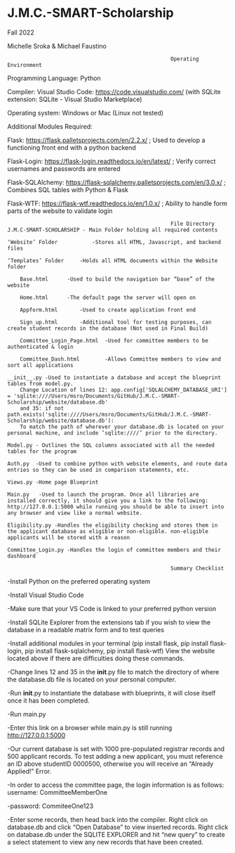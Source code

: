 # J.M.C.-SMART-Scholarship

Fall 2022

Michelle Sroka & Michael Faustino

                                                     	Operating Environment
Programming Language: Python

Compiler: Visual Studio Code: https://code.visualstudio.com/ (with SQLite extension: SQLite - Visual Studio Marketplace)

Operating system: Windows or Mac (Linux not tested)

Additional Modules Required: 

Flask: https://flask.palletsprojects.com/en/2.2.x/ ; Used to develop a functioning front end with a python backend

Flask-Login: https://flask-login.readthedocs.io/en/latest/ ; Verify correct usernames and passwords are entered

Flask-SQLAlchemy: https://flask-sqlalchemy.palletsprojects.com/en/3.0.x/ ; Combines SQL tables with Python & Flask

Flask-WTF: https://flask-wtf.readthedocs.io/en/1.0.x/ ; Ability to handle form parts of the website to validate login

                                                       	File Directory
    J.M.C-SMART-SCHOLARSHIP - Main Folder holding all required contents

	‘Website’ Folder           -Stores all HTML, Javascript, and backend files

	‘Templates’ Folder 	   -Holds all HTML documents within the Website folder

		Base.html 	   -Used to build the navigation bar “base” of the website

		Home.html 	   -The default page the server will open on

		Appform.html 	   -Used to create application front end

		Sign_up.html 	   -Additional tool for testing purposes, can create student records in the database (Not used in Final Build)

		Committee_Login_Page.html  -Used for committee members to be authenticated & login

		Committee_Dash.html  	   -Allows Committee members to view and sort all applications

	__init__.py -Used to instantiate a database and accept the blueprint tables from model.py.
		Change Location of lines 12: app.config['SQLALCHEMY_DATABASE_URI'] = 'sqlite:////Users/msro/Documents/GitHub/J.M.C.-SMART-Scholarship/website/database.db'
		and 35: if not path.exists('sqlite:////Users/msro/Documents/GitHub/J.M.C.-SMART-Scholarship/website/database.db'):
		To match the path of wherever your database.db is located on your personal machine, and include ’sqlite:////’ prior to the directory.

	Model.py - Outlines the SQL columns associated with all the needed tables for the program

	Auth.py  -Used to combine python with website elements, and route data entries so they can be used in comparison statements, etc.

	Views.py -Home page Blueprint

	Main.py   -Used to launch the program. Once all libraries are installed correctly, it should give you a link to the following: http://127.0.0.1:5000 while running you should be able to insert into any browser and view like a normal website.

	Eligibility.py -Handles the eligibility checking and stores them in the applicant database as eligible or non-eligible. non-eligible applicants will be stored with a reason

	Committee_Login.py -Handles the login of committee members and their dashboard
  
                                                    	Summary Checklist
-Install Python on the preferred operating system

-Install Visual Studio Code 

-Make sure that your VS Code is linked to your preferred python version

-Install SQLite Explorer from the extensions tab if you wish to view the database in a readable matrix form and to test queries

-Install additional modules in your terminal (pip install flask, pip install flask-login, pip install flask-sqlalchemy, pip install flask-wtf) View the website located above if there are difficulties doing these commands.

-Change lines 12 and 35 in the __init__.py file to match the directory of where the database.db file is located on your personal computer. 

-Run __init__.py to instantiate the database with blueprints, it will close itself once it has been completed.

-Run main.py

-Enter this link on a browser while main.py is still running http://127.0.0.1:5000

-Our current database is set with 1000 pre-populated registrar records and 500 applicant records. To test adding a new applicant, you must reference an ID above studentID 0000500, otherwise you will receive an “Already Applied!” Error.

-In order to access the committee page, the login information is as follows: username: CommitteeMemberOne

-password: CommiteeOne123

-Enter some records, then head back into the compiler. Right click on database.db and click “Open Database” to view inserted records. Right click on database.db under the SQLITE EXPLORER and hit “new query” to create a select statement to view any new records that have been created.
